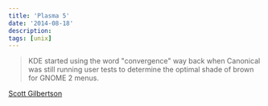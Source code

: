 ```yaml
---
title: 'Plasma 5'
date: '2014-08-18'
description:
tags: [unix]
---
```


> KDE started using the word "convergence" way back when Canonical was still running user tests to determine the optimal shade of brown for GNOME 2 menus.

[Scott Gilbertson](http://arstechnica.com/information-technology/2014/08/kde-plasma-5-for-those-linux-users-undecided-on-the-kernels-future/)
